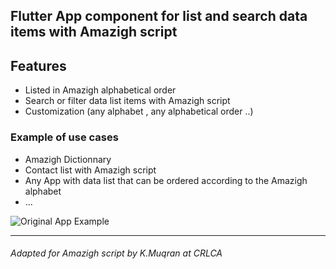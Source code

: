 ## Flutter App component for list and search data items with Amazigh script



## Features
- Listed in Amazigh alphabetical order
- Search or filter  data list items with Amazigh script
- Customization (any alphabet , any alphabetical order ..)


### Example of use cases
- Amazigh Dictionnary 
- Contact list  with Amazigh script
- Any App with data list that can be ordered according to the Amazigh alphabet
- ...

![Original App Example](https://github.com/ericferreira1992/alphabet-search-view/raw/main/demo.gif)

---------------------------
###### Adapted for Amazigh script by K.Muqran at CRLCA
